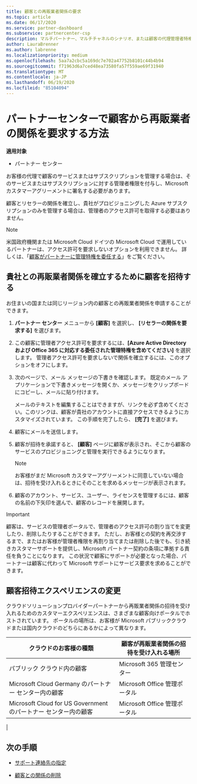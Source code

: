 ```yaml
---
title: 顧客との再販業者関係の要求
ms.topic: article
ms.date: 06/17/2020
ms.service: partner-dashboard
ms.subservice: partnercenter-csp
description: マルチパートナー、マルチチャネルのシナリオ、または顧客の代理管理者特権を復元する必要がある場合は、顧客との関係を要求します。
author: LauraBrenner
ms.author: labrenne
ms.localizationpriority: medium
ms.openlocfilehash: 5aa7a2cbc5a169dc7e702a47752b8101c44b4b94
ms.sourcegitcommit: f71963d6a7ced48ea73580fa57f559ae69f31940
ms.translationtype: MT
ms.contentlocale: ja-JP
ms.lasthandoff: 06/19/2020
ms.locfileid: "85104094"
---
```

# <a name="how-to-request-a-reseller-relationship-from-a-customer-in-partner-center"></a>パートナーセンターで顧客から再販業者の関係を要求する方法

**適用対象**

- パートナー センター

お客様の代理で顧客のサービスまたはサブスクリプションを管理する場合は、そのサービスまたはサブスクリプションに対する管理者権限を付与し、Microsoft カスタマーアグリーメントに署名する必要があります。

顧客とリセラーの関係を確立し、貴社がプロビジョニングした Azure サブスクリプションのみを管理する場合は、管理者のアクセス許可を取得する必要はありません。

>[!NOTE] 
>米国政府機関または Microsoft Cloud ドイツの Microsoft Cloud で運用しているパートナーは、アクセス許可を要求しないオプションを利用できません。 詳しくは、「[顧客がパートナーに管理特権を委任する](https://docs.microsoft.com/partner-center/customers_revoke_admin_privileges)」をご覧ください。

## <a name="invite-a-customer-to-establish-a-reseller-relationship-with-you"></a>貴社との再販業者関係を確立するために顧客を招待する

お住まいの国または同じリージョン内の顧客との再販業者関係を申請することができます。

1. **パートナー センター** メニューから **[顧客]** を選択し、 **[リセラーの関係を要求する]** を選びます。

2. この顧客に管理者アクセス許可を要求するには、**[Azure Active Directory および Office 365 に対応する委任された管理特権を含めてください]** を選択します。 管理者アクセス許可を要求しないで関係を確立するには、このオプションをオフにします。

3. 次のページで、メール メッセージの下書きを確認します。 既定のメール アプリケーションで下書きメッセージを開くか、メッセージをクリップボードにコピーし、メールに貼り付けます。

   メールのテキストを編集することはできますが、リンクを必ず含めてください。このリンクは、顧客が貴社のアカウントに直接アクセスできるようにカスタマイズされています。 この手順を完了したら、 **[完了]** を選びます。

4. 顧客にメールを送信します。

5. 顧客が招待を承諾すると、 **[顧客]** ページに顧客が表示され、そこから顧客のサービスのプロビジョニングと管理を実行できるようになります。

   > [!NOTE]
   > お客様がまだ Microsoft カスタマーアグリーメントに同意していない場合は、招待を受け入れるときにそのことを求めるメッセージが表示されます。 

6. 顧客のアカウント、サービス、ユーザー、ライセンスを管理するには、顧客の名前の下矢印を選んで、顧客のレコードを展開します。

> [!IMPORTANT]  
> 顧客は、サービスの管理者ポータルで、管理者のアクセス許可の割り当てを変更したり、削除したりすることができます。 ただし、お客様との契約を再交渉するまで、またはお客様が管理者権限を再割り当てまたは削除した後でも、引き続きカスタマーサポートを提供し、Microsoft パートナー契約の条項に準拠する責任を負うことになります。 この状況で顧客にサポートが必要となった場合、パートナーは顧客に代わって Microsoft サポートにサービス要求を求めることができます。

## <a name="changes-to-the-customer-invitation-experience"></a>顧客招待エクスペリエンスの変更

クラウドソリューションプロバイダーパートナーから再販業者関係の招待を受け入れるためのカスタマーエクスペリエンスは、さまざまな顧客向けポータルでホストされています。 ポータルの場所は、お客様が Microsoft パブリッククラウドまたは国内クラウドのどちらにあるかによって異なります。

|クラウドのお客様の種類  | 顧客が再販業者関係の招待を受け入れる場所 |
|---------|---------
| パブリック クラウド内の顧客 | Microsoft 365 管理センター |
| Microsoft Cloud Germany のパートナー センター内の顧客 | Microsoft Office 管理ポータル |
| Microsoft Cloud for US Government のパートナー センター内の顧客 | Microsoft Office 管理ポータル |
|

## <a name="next-steps"></a>次の手順

- [サポート連絡先の指定](assign-support-contacts.md)

- [顧客との関係の削除](remove-a-relationship.md)
